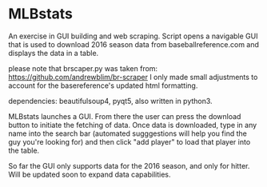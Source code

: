 # MLBstats
An exercise in GUI building and web scraping. Script opens a navigable GUI that is used to download 2016 season data from baseballreference.com and displays the data in a table.

please note that brscaper.py was taken from: https://github.com/andrewblim/br-scraper
I only made small adjustments to account for the basereference's updated html formatting. 

dependencies: beautifulsoup4, pyqt5, also written in python3.

MLBstats launches a GUI. From there the user can press the download button to initiate the fetching of data. Once data is downloaded, type in any name into the search bar (automated sugggestions will help you find the guy you're looking for) and then click "add player" to load that player into the table.

So far the GUI only supports data for the 2016 season, and only for hitter. Will be updated soon to expand data capabilities. 
